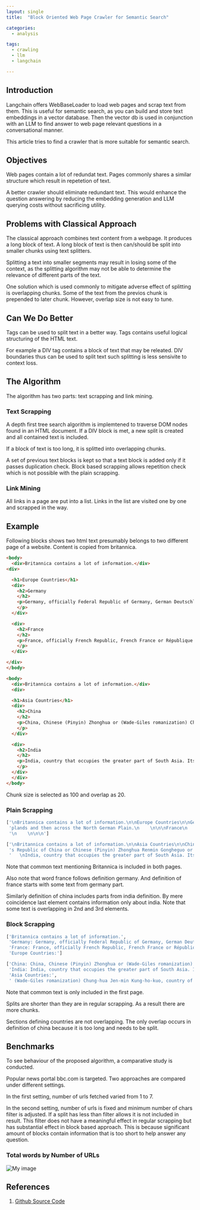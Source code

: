 ```yaml
---
layout: single
title:  "Block Oriented Web Page Crawler for Semantic Search"

categories:
  - analysis

tags:
  - crawling
  - llm
  - langchain

---
```


## Introduction

Langchain offers WebBaseLoader to load web pages and scrap text from them. 
This is useful for semantic search, as you can build and store text embeddings in a vector database.
Then the vector db is used in conjunction with an LLM to find answer to web page relevant questions in a conversational manner.    

This article tries to find a crawler that is more suitable for semantic search.

## Objectives

Web pages contain a lot of redundat text. 
Pages commonly shares a similar structure which result in repetetion of text.

A better crawler should eliminate redundant text. 
This would enhance the question answering by reducing the embedding generation and LLM querying costs without sacrificing utility.

## Problems with Classical Approach

The classical approach combines text content from a webpage. 
It produces a long block of text. 
A long block of text is then can/should be split into smaller chunks using text splitters.

Splitting a text into smaller segments may result in losing some of the context, as the splitting algorithm may not be able to determine the relevance of different parts of the text.

One solution which is used commonly to mitigate adverse effect of splitting is overlapping chunks. 
Some of the text from the previos chunk is prepended to later chunk. 
However, overlap size is not easy to tune. 

## Can We Do Better

Tags can be used to split text in a better way. 
Tags contains useful logical structuring of the HTML text. 

For example a DIV tag contains a block of text that may be releated. DIV boundaries thus can be used to split text such splitting is less sensivite to context loss. 

## The Algorithm

The algorithm has two parts: text scrapping and link mining.


### Text Scrapping

A depth first tree search algorithm is implemtened to traverse DOM nodes found in an HTML document. If a DIV block is met, a new split is created and all contained text is included. 

If a block of text is too long, it is splitted into overlapping chunks.

A set of previous text blocks is kept so that a text block is added only if it passes duplication check. Block based scrapping allows repetition check which is not possible with the plain scrapping.

### Link Mining

All links in a page are put into a list.
Links in the list are visited one by one and scrapped in the way.


## Example 

Following blocks shows two html text presumably belongs to two different page of a website. Content is copied from britannica.

```html
<body>
  <div>Britannica contains a lot of information.</div>
<div>

  <h1>Europe Countries</h1>
  <div>
    <h2>Germany
    </h2>
    <p>Germany, officially Federal Republic of Germany, German Deutschland or Bundesrepublik Deutschland, country of north-central Europe, traversing the continent’s main physical divisions, from the outer ranges of the Alps northward across the varied landscape of the Central German Uplands and then across the North German Plain.
    </p>
  </div>

  <div>
    <h2>France
    </h2>
    <p>France, officially French Republic, French France or République Française, country of northwestern Europe. Historically and culturally among the most important nations in the Western world, France has also played a highly significant role in international affairs, with former colonies in every corner of the globe.
    </p>
  </div>

</div>
</body>
```

```html
<body>
  <div>Britannica contains a lot of information.</div>
  <div>

  <h1>Asia Countries</h1>
  <div>
    <h2>China
    </h2>
    <p>China, Chinese (Pinyin) Zhonghua or (Wade-Giles romanization) Chung-hua, also spelled (Pinyin) Zhongguo or (Wade-Giles romanization) Chung-kuo, officially People’s Republic of China or Chinese (Pinyin) Zhonghua Renmin Gongheguo or (Wade-Giles romanization) Chung-hua Jen-min Kung-ho-kuo, country of East Asia. It is the largest of all Asian countries and has the largest population of any country in the world. 
    </p>
  </div>

  <div>
    <h2>India
    </h2>
    <p>India, country that occupies the greater part of South Asia. Its capital is New Delhi, built in the 20th century just south of the historic hub of Old Delhi to serve as India’s administrative centre. Its government is a constitutional republic that represents a highly diverse population consisting of thousands of ethnic groups and likely hundreds of languages.
    </p>
  </div>
  </div>
</body>
```

Chunk size is selected as 100 and overlap as 20.

### Plain Scrapping

```python
['\nBritannica contains a lot of information.\n\nEurope Countries\n\nGermany\n    \nGermany, officially Federal Republic of Germany, German Deutschland or Bundesrepublik Deutschland, country of north-central Europe, traversing the continent’s main physical divisions, from the outer ranges of the Alps northward across the varied landscape of the Central German Uplands and then across the North German Plain.\n    \n\n\nFrance\n ',
 'plands and then across the North German Plain.\n    \n\n\nFrance\n    \nFrance, officially French Republic, French France or République Française, country of northwestern Europe. Historically and culturally among the most important nations in the Western world, France has also played a highly significant role in international affairs, with former colonies in every corner of the globe.\n    \n\n\n',
 '\n    \n\n\n']

```

```python
['\nBritannica contains a lot of information.\n\nAsia Countries\n\nChina\n    \nChina, Chinese (Pinyin) Zhonghua or (Wade-Giles romanization) Chung-hua, also spelled (Pinyin) Zhongguo or (Wade-Giles romanization) Chung-kuo, officially People’s Republic of China or Chinese (Pinyin) Zhonghua Renmin Gongheguo',
 's Republic of China or Chinese (Pinyin) Zhonghua Renmin Gongheguo or (Wade-Giles romanization) Chung-hua Jen-min Kung-ho-kuo, country of East Asia. It is the largest of all Asian countries and has the largest population of any country in the world. \n    \n\n\nIndia\n    \nIndia, country that occupies the greater part of South Asia. Its capital is New',
 '   \nIndia, country that occupies the greater part of South Asia. Its capital is New Delhi, built in the 20th century just south of the historic hub of Old Delhi to serve as India’s administrative centre. Its government is a constitutional republic that represents a highly diverse population consisting of thousands of ethnic groups and likely hundreds of languages.\n    \n\n\n']
```

Note that common text mentioning Britannica is included in both pages. 

Also note that word france follows definition germany. And definition of france starts with some text from germany part.

Similarly definition of china includes parts from india definition. By mere coincidence last element contains information only about india. Note that some text is overlapping in 2nd and 3rd elements.



### Block Scrapping


```python
['Britannica contains a lot of information.',
 'Germany: Germany, officially Federal Republic of Germany, German Deutschland or Bundesrepublik Deutschland, country of north-central Europe, traversing the continent’s main physical divisions, from the outer ranges of the Alps northward across the varied landscape of the Central German Uplands and then across the North German Plain.',
 'France: France, officially French Republic, French France or République Française, country of northwestern Europe. Historically and culturally among the most important nations in the Western world, France has also played a highly significant role in international affairs, with former colonies in every corner of the globe.',
 'Europe Countries:']


```


```python
['China: China, Chinese (Pinyin) Zhonghua or (Wade-Giles romanization) Chung-hua, also spelled (Pinyin) Zhongguo or (Wade-Giles romanization) Chung-kuo, officially People’s Republic of China or Chinese (Pinyin) Zhonghua Renmin Gongheguo or (Wade-Giles romanization) Chung-hua Jen-min Kung-ho-',
 'India: India, country that occupies the greater part of South Asia. Its capital is New Delhi, built in the 20th century just south of the historic hub of Old Delhi to serve as India’s administrative centre. Its government is a constitutional republic that represents a highly diverse population consisting of thousands of ethnic groups and likely hundreds of languages.',
 'Asia Countries:',
 ' (Wade-Giles romanization) Chung-hua Jen-min Kung-ho-kuo, country of East Asia. It is the largest of all Asian countries and has the largest population of any country in the world.']
```

Note that common text is only included in the first page. 

Splits are shorter than they are in regular scrapping. As a result there are more chunks.

Sections defining countries are not overlapping. The only overlap occurs in definition of china because it is too long and needs to be split. 


## Benchmarks

To see behaviour of the proposed algorithm, a comparative study is conducted. 

Popular news portal bbc.com is targeted. Two approaches are compared under different settings.

In the first setting, number of urls fetched varied from 1 to 7.

In the second setting, number of urls is fixed and minimum number of chars filter is adjusted. If a split has less than filter allows it is not included in result. This filter does not have a meaningful effect in regular scrapping but has substantial effect in block based approach. This is because significant amount of blocks contain information that is too short to help answer any question. 

### Total words by Number of URLs

![My image](/assets/image/crawler-urls-words.png)

## References
1. [Github Source Code](https://github.com/habanoz/crawl-for-vector-db)
